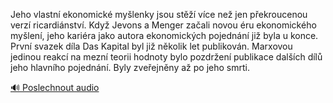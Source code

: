 
Jeho vlastní ekonomické myšlenky jsou stěží více než jen překroucenou verzí ricardiánství. Když Jevons a Menger začali novou éru ekonomického myšlení, jeho kariéra jako autora ekonomických pojednání již byla u konce. První svazek díla Das Kapital byl již několik let publikován. Marxovou jedinou reakcí na mezní teorii hodnoty bylo pozdržení publikace dalších dílů jeho hlavního pojednání. Byly zveřejněny až po jeho smrti.

[🔊 Poslechnout audio](/data/7-paragraphs/audio/chapter_25/para_003-Jeho-vlastn-ekonomick-mylenky-jsou-st-vce-n.mp3)
